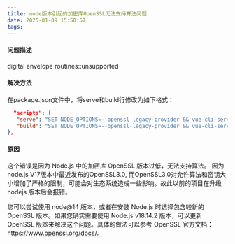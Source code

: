 ```yaml
---
title: node版本引起的加密库OpenSSL无法支持算法问题
date: 2025-01-09 15:50:57
tags:
---
```


#### 问题描述

digital envelope routines::unsupported

#### 解决方法

在package.json文件中，将serve和build行修改为如下格式：

``` json
  "scripts": {
   "serve": "SET NODE_OPTIONS=--openssl-legacy-provider && vue-cli-service serve",
   "build": "SET NODE_OPTIONS=--openssl-legacy-provider && vue-cli-service build"
},
```

#### 原因

这个错误是因为 Node.js 中的加密库 OpenSSL 版本过低，无法支持算法。
因为 node.js V17版本中最近发布的OpenSSL3.0, 而OpenSSL3.0对允许算法和密钥大小增加了严格的限制，可能会对生态系统造成一些影响。故此以前的项目在升级 nodejs 版本后会报错。

您可以尝试使用 node@14 版本，或者在安装 Node.js 时选择包含较新的 OpenSSL 版本。如果您确实需要使用 Node.js v18.14.2 版本，可以更新 OpenSSL 版本来解决这个问题。具体的做法可以参考 OpenSSL 官方文档：https://www.openssl.org/docs/。
